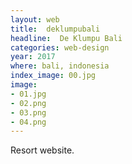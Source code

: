 ```yaml
---
layout: web
title:  deklumpubali
headline:  De Klumpu Bali
categories: web-design
year: 2017
where: bali, indonesia
index_image: 00.jpg
image:
- 01.jpg
- 02.png
- 03.png
- 04.png
---
```

Resort website.
